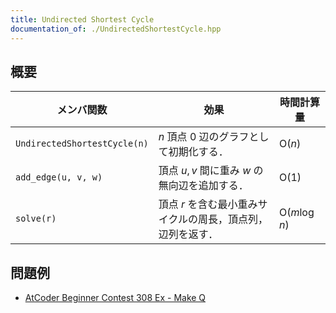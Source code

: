 ```yaml
---
title: Undirected Shortest Cycle
documentation_of: ./UndirectedShortestCycle.hpp
---
```


## 概要

| メンバ関数                   | 効果                                                        | 時間計算量             |
| ---------------------------- | ----------------------------------------------------------- | ---------------------- |
| `UndirectedShortestCycle(n)` | $n$ 頂点 $0$ 辺のグラフとして初期化する．                   | $\mathrm{O}(n)$        |
| `add_edge(u, v, w)`          | 頂点 $u, v$ 間に重み $w$ の無向辺を追加する．               | $\mathrm{O}(1)$        |
| `solve(r)`                   | 頂点 $r$ を含む最小重みサイクルの周長，頂点列，辺列を返す． | $\mathrm{O}(m \log n)$ |


## 問題例
- [AtCoder Beginner Contest 308 Ex - Make Q](https://atcoder.jp/contests/abc308/tasks/abc308_h)
